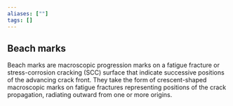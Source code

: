 ```yaml
---
aliases: [""]
tags: []
---
```


## Beach marks
Beach marks are macroscopic progression marks on a fatigue fracture or stress-corrosion cracking (SCC) surface that indicate successive positions of the advancing crack front. They take the form of crescent-shaped macroscopic marks on fatigue fractures representing positions of the crack propagation, radiating outward from one or more origins.


